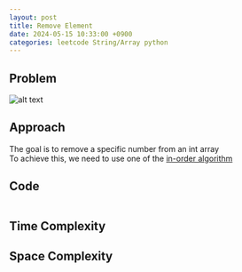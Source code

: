 ```yaml
---
layout: post
title: Remove Element
date: 2024-05-15 10:33:00 +0900
categories: leetcode String/Array python
---
```

## Problem
![alt text](/blog/public/img/RemoveElement.png)

## Approach
The goal is to remove a specific number from an int array  
To achieve this, we need to use one of the <a href="https://dyuk01.github.io/blog/algorithm/2024/05/15/InPlaceAlgorithm.html">in-order algorithm</a>
## Code
```python

```
## Time Complexity

## Space Complexity
